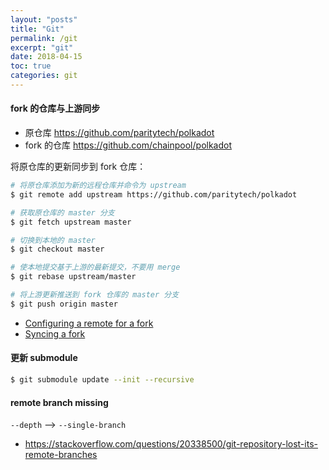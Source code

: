 ```yaml
---
layout: "posts"
title: "Git"
permalink: /git
excerpt: "git"
date: 2018-04-15
toc: true
categories: git
---
```


#### fork 的仓库与上游同步

- 原仓库 https://github.com/paritytech/polkadot
- fork 的仓库 https://github.com/chainpool/polkadot

将原仓库的更新同步到 fork 仓库：

```bash
# 将原仓库添加为新的远程仓库并命令为 upstream
$ git remote add upstream https://github.com/paritytech/polkadot

# 获取原仓库的 master 分支
$ git fetch upstream master

# 切换到本地的 master
$ git checkout master

# 使本地提交基于上游的最新提交，不要用 merge
$ git rebase upstream/master

# 将上游更新推送到 fork 仓库的 master 分支
$ git push origin master
```

- [Configuring a remote for a fork](https://help.github.com/articles/configuring-a-remote-for-a-fork/)
- [Syncing a fork](https://help.github.com/articles/syncing-a-fork/)

#### 更新 submodule

```bash
$ git submodule update --init --recursive
```

#### remote branch missing

`--depth` --> `--single-branch`

- https://stackoverflow.com/questions/20338500/git-repository-lost-its-remote-branches
